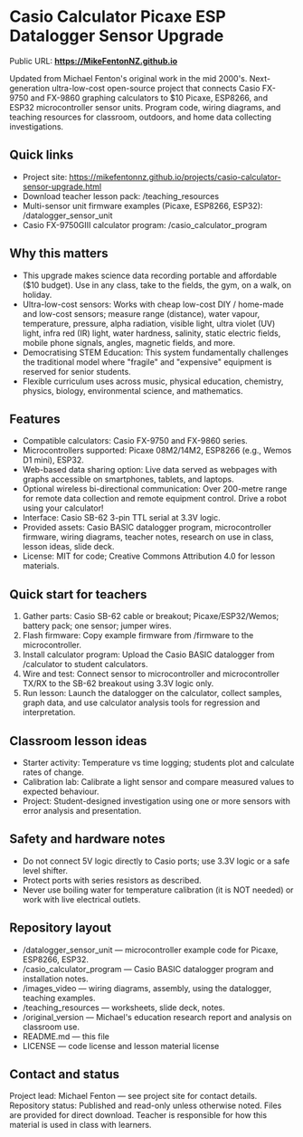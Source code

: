 # Casio Calculator Picaxe ESP Datalogger Sensor Upgrade

Public URL: **https://MikeFentonNZ.github.io**



Updated from Michael Fenton's original work in the mid 2000's. Next-generation ultra-low-cost open-source project that connects Casio FX-9750 and FX-9860 graphing calculators to $10 Picaxe, ESP8266, and ESP32 microcontroller sensor units. Program code, wiring diagrams, and teaching resources for classroom, outdoors, and home data collecting investigations.

## Quick links

* Project site: https://mikefentonnz.github.io/projects/casio-calculator-sensor-upgrade.html
* Download teacher lesson pack: /teaching\_resources
* Multi-sensor unit firmware examples (Picaxe, ESP8266, ESP32): /datalogger\_sensor\_unit
* Casio FX-9750GIII calculator program: /casio\_calculator\_program

## Why this matters

* This upgrade makes science data recording portable and affordable ($10 budget). Use in any class, take to the fields, the gym, on a walk, on holiday.
* Ultra-low-cost sensors: Works with cheap low-cost DIY / home-made and low-cost sensors; measure range (distance), water vapour, temperature, pressure, alpha radiation, visible light, ultra violet (UV) light, infra red (IR) light, water hardness, salinity, static electric fields, mobile phone signals, angles, magnetic fields, and more.
* Democratising STEM Education: This system fundamentally challenges the traditional model where "fragile" and "expensive" equipment is reserved for senior students.
* Flexible curriculum uses across music, physical education, chemistry, physics, biology, environmental science, and mathematics.

## Features

* Compatible calculators: Casio FX-9750 and FX-9860 series.
* Microcontrollers supported: Picaxe 08M2/14M2, ESP8266 (e.g., Wemos D1 mini), ESP32.
* Web-based data sharing option: Live data served as webpages with graphs accessible on smartphones, tablets, and laptops.
* Optional wireless bi-directional communication: Over 200-metre range for remote data collection and remote equipment control. Drive a robot using your calculator!
* Interface: Casio SB-62 3-pin TTL serial at 3.3V logic.
* Provided assets: Casio BASIC datalogger program, microcontroller firmware, wiring diagrams, teacher notes, research on use in class, lesson ideas, slide deck.
* License: MIT for code; Creative Commons Attribution 4.0 for lesson materials.

## Quick start for teachers

1. Gather parts: Casio SB-62 cable or breakout; Picaxe/ESP32/Wemos; battery pack; one sensor; jumper wires.
2. Flash firmware: Copy example firmware from /firmware to the microcontroller.
3. Install calculator program: Upload the Casio BASIC datalogger from /calculator to student calculators.
4. Wire and test: Connect sensor to microcontroller and microcontroller TX/RX to the SB-62 breakout using 3.3V logic only.
5. Run lesson: Launch the datalogger on the calculator, collect samples, graph data, and use calculator analysis tools for regression and interpretation.

## Classroom lesson ideas

* Starter activity: Temperature vs time logging; students plot and calculate rates of change.
* Calibration lab: Calibrate a light sensor and compare measured values to expected behaviour.
* Project: Student-designed investigation using one or more sensors with error analysis and presentation.

## Safety and hardware notes

* Do not connect 5V logic directly to Casio ports; use 3.3V logic or a safe level shifter.
* Protect ports with series resistors as described.
* Never use boiling water for temperature calibration (it is NOT needed) or work with live electrical outlets.

## Repository layout

* /datalogger\_sensor\_unit — microcontroller example code for Picaxe, ESP8266, ESP32.
* /casio\_calculator\_program — Casio BASIC datalogger program and installation notes.
* /images\_video — wiring diagrams, assembly, using the datalogger, teaching examples.
* /teaching\_resources — worksheets, slide deck, notes.
* /original\_version — Michael's education research report and analysis on classroom use.
* README.md — this file
* LICENSE — code license and lesson material license



## Contact and status

Project lead: Michael Fenton — see project site for contact details.  
Repository status: Published and read-only unless otherwise noted. Files are provided for direct download. Teacher is responsible for how this material is used in class with learners.

